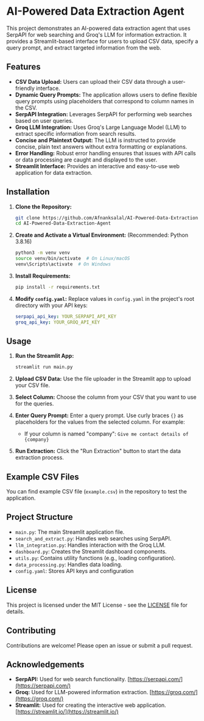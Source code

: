 # AI-Powered Data Extraction Agent

This project demonstrates an AI-powered data extraction agent that uses SerpAPI for web searching and Groq's LLM for information extraction.  It provides a Streamlit-based interface for users to upload CSV data, specify a query prompt, and extract targeted information from the web.

## Features

* **CSV Data Upload:**  Users can upload their CSV data through a user-friendly interface.
* **Dynamic Query Prompts:**  The application allows users to define flexible query prompts using placeholders that correspond to column names in the CSV.
* **SerpAPI Integration:** Leverages SerpAPI for performing web searches based on user queries.
* **Groq LLM Integration:** Uses Groq's Large Language Model (LLM) to extract specific information from search results.
* **Concise and Plaintext Output:**  The LLM is instructed to provide concise, plain text answers without extra formatting or explanations.
* **Error Handling:** Robust error handling ensures that issues with API calls or data processing are caught and displayed to the user.
* **Streamlit Interface:** Provides an interactive and easy-to-use web application for data extraction.


## Installation

1. **Clone the Repository:**
   ```bash
   git clone https://github.com/Afnanksalal/AI-Powered-Data-Extraction-Agent
   cd AI-Powered-Data-Extraction-Agent
   ```

2. **Create and Activate a Virtual Environment:** (Recommended: Python 3.8.16)
   ```bash
   python3 -m venv venv
   source venv/bin/activate  # On Linux/macOS
   venv\Scripts\activate  # On Windows
   ```

3. **Install Requirements:**
   ```bash
   pip install -r requirements.txt
   ```

4. **Modify `config.yaml`:**  Replace values in `config.yaml` in the project's root directory with your API keys:

   ```yaml
   serpapi_api_key: YOUR_SERPAPI_API_KEY
   groq_api_key: YOUR_GROQ_API_KEY
   ```

## Usage

1. **Run the Streamlit App:**
   ```bash
   streamlit run main.py
   ```

2. **Upload CSV Data:** Use the file uploader in the Streamlit app to upload your CSV file.

3. **Select Column:** Choose the column from your CSV that you want to use for the queries.

4. **Enter Query Prompt:**  Enter a query prompt.  Use curly braces `{}` as placeholders for the values from the selected column. For example:
   - If your column is named "company": `Give me contact details of {company}`

5. **Run Extraction:** Click the "Run Extraction" button to start the data extraction process.


## Example CSV Files

You can find example CSV file (`example.csv`) in the repository to test the application.


## Project Structure

* `main.py`: The main Streamlit application file.
* `search_and_extract.py`: Handles web searches using SerpAPI.
* `llm_integration.py`:  Handles interaction with the Groq LLM.
* `dashboard.py`: Creates the Streamlit dashboard components.
* `utils.py`:  Contains utility functions (e.g., loading configuration).
* `data_processing.py`: Handles data loading.
* `config.yaml`:  Stores API keys and configuration


## License

This project is licensed under the MIT License - see the [LICENSE](LICENSE) file for details.


## Contributing

Contributions are welcome! Please open an issue or submit a pull request.


## Acknowledgements

* **SerpAPI:**  Used for web search functionality.  [https://serpapi.com/](https://serpapi.com/)
* **Groq:** Used for LLM-powered information extraction. [https://groq.com/](https://groq.com/)
* **Streamlit:** Used for creating the interactive web application. [https://streamlit.io/](https://streamlit.io/)
